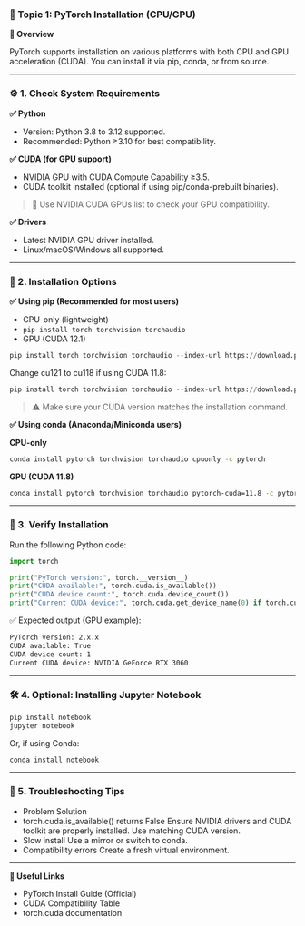 ### 🧱 Topic 1: PyTorch Installation (CPU/GPU)

**🧭 Overview**

PyTorch supports installation on various platforms with both CPU and GPU acceleration (CUDA). You can install it via pip, conda, or from source.


---

### ⚙️ 1. Check System Requirements

**✅ Python**

- Version: Python 3.8 to 3.12 supported.
- Recommended: Python ≥3.10 for best compatibility.


**✅ CUDA (for GPU support)**

- NVIDIA GPU with CUDA Compute Capability ≥3.5.
- CUDA toolkit installed (optional if using pip/conda-prebuilt binaries).


> 📌 Use NVIDIA CUDA GPUs list to check your GPU compatibility.



**✅ Drivers**

- Latest NVIDIA GPU driver installed.
- Linux/macOS/Windows all supported.



---

### 💾 2. Installation Options

**✅ Using pip (Recommended for most users)**
- CPU-only (lightweight)
- ```pip install torch torchvision torchaudio```
- GPU (CUDA 12.1)

```python
pip install torch torchvision torchaudio --index-url https://download.pytorch.org/whl/cu121
```

Change cu121 to cu118 if using CUDA 11.8:

```python
pip install torch torchvision torchaudio --index-url https://download.pytorch.org/whl/cu118
```

> ⚠️ Make sure your CUDA version matches the installation command.


**✅ Using conda (Anaconda/Miniconda users)**

**CPU-only**

```bash
conda install pytorch torchvision torchaudio cpuonly -c pytorch
```

**GPU (CUDA 11.8)**
```bash
conda install pytorch torchvision torchaudio pytorch-cuda=11.8 -c pytorch -c nvidia
```


---

### 🧪 3. Verify Installation

Run the following Python code:

```python
import torch

print("PyTorch version:", torch.__version__)
print("CUDA available:", torch.cuda.is_available())
print("CUDA device count:", torch.cuda.device_count())
print("Current CUDA device:", torch.cuda.get_device_name(0) if torch.cuda.is_available() else "CPU")
```

✅ Expected output (GPU example):
```bash
PyTorch version: 2.x.x
CUDA available: True
CUDA device count: 1
Current CUDA device: NVIDIA GeForce RTX 3060
```

---

### 🛠️ 4. Optional: Installing Jupyter Notebook

```bash
pip install notebook
jupyter notebook
```

Or, if using Conda:

```bash
conda install notebook
```

---

### 🧰 5. Troubleshooting Tips

- Problem	Solution
- torch.cuda.is_available() returns False	Ensure NVIDIA drivers and CUDA toolkit are properly installed. Use matching CUDA version.
- Slow install	Use a mirror or switch to conda.
- Compatibility errors	Create a fresh virtual environment.

---

**🧪 Useful Links**

- PyTorch Install Guide (Official)
- CUDA Compatibility Table
- torch.cuda documentation
